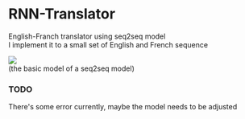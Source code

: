 # RNN-Translator
English-Franch translator using seq2seq model   
I implement it to a small set of English and French sequence

![](https://cdn-images-1.medium.com/max/1600/1*Ismhi-muID5ooWf3ZIQFFg.png)   
   (the basic model of a seq2seq model)   

### TODO
There's some error currently, maybe the model needs to be adjusted
